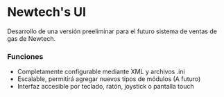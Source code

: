 # Newtech's UI #

Desarrollo de una versión preeliminar para el futuro sistema de ventas de gas de Newtech.

### Funciones ###

* Completamente configurable mediante XML y archivos .ini
* Escalable, permitirá agregar nuevos tipos de módulos (A futuro)
* Interfaz accesible por teclado, ratón, joystick o pantalla touch